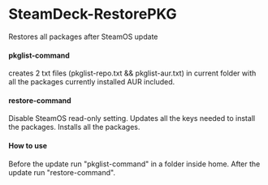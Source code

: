 # SteamDeck-RestorePKG
Restores all packages after SteamOS update

#### pkglist-command

creates 2 txt files (pkglist-repo.txt && pkglist-aur.txt) in current folder with all the packages currently installed AUR included.

#### restore-command

Disable SteamOS read-only setting.
Updates all the keys needed to install the packages.
Installs all the packages.

#### How to use
Before the update run "pkglist-command" in a folder inside home.
After the update run "restore-command".
